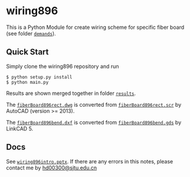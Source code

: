 # wiring896
This is a Python Module for create wiring scheme for specific fiber board (see folder [`demands`](./demands)).

## Quick Start
Simply clone the wiring896 repository and run
```
$ python setup.py install
$ python main.py
```

Results are shown merged together in folder [`results`](./results).

The [`fiberBoard896rect.dwg`](./results/fiberBoard896rect.dwg) is converted from [`fiberBoard896rect.scr`](./results/fiberBoard896.scr) by AutoCAD (version >= 2013).

The [`fiberBoard896bend.dxf`](./results/fiberBoard896bend.dxf) is converted from [`fiberBoard896bend.gds`](./results/fiberBoard896bend.gds) by LinkCAD 5.

## Docs
See [`wiring896intro.pptx`](./wiring896intro.pptx). If there are any errors in this notes, please contact me by hd00300@sjtu.edu.cn

